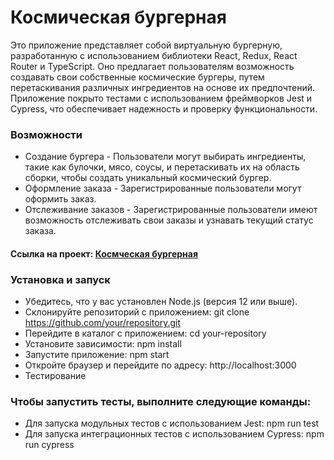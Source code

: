 # Космическая бургерная

Это приложение представляет собой виртуальную бургерную, разработанную с использованием библиотеки React, Redux, React Router и TypeScript. Оно предлагает пользователям возможность создавать свои собственные космические бургеры, путем перетаскивания различных ингредиентов на основе  их предпочтений. Приложение покрыто тестами с использованием фреймворков Jest и Cypress, что обеспечивает надежность и проверку функциональности.

### Возможности

- Создание бургера - Пользователи могут выбирать ингредиенты, такие как булочки, мясо, соусы, и перетаскивать их на область сборки, чтобы создать уникальный космический бургер.
- Оформление заказа - Зарегистрированные пользователи могут оформить заказ.
- Отслеживание заказов - Зарегистрированные пользователи имеют возможность отслеживать свои заказы и узнавать текущий статус заказа.

#### Ссылка на проект: [Космческая бургерная](https://ekaterina1418.github.io/react-burger/)

### Установка и запуск 
 - Убедитесь, что у вас установлен Node.js (версия 12 или выше).
 - Склонируйте репозиторий с приложением: git clone https://github.com/your/repository.git
 - Перейдите в каталог с приложением: cd your-repository
 - Установите зависимости: npm install
 - Запустите приложение: npm start
 - Откройте браузер и перейдите по адресу: http://localhost:3000
 - Тестирование

### Чтобы запустить тесты, выполните следующие команды:
 - Для запуска модульных тестов с использованием Jest: npm run test
 - Для запуска интеграционных тестов с использованием Cypress: npm run cypress


